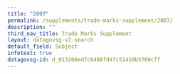 ```yaml
---
title: "2007"
permalink: /supplements/trade-marks-supplement/2007/
description: ""
third_nav_title: Trade Marks Supplement
layout: datagovsg-v2-search
default_field: Subject
infotext: true
datagovsg-id: d_013260edfc6488fd4fc51410b5760cff
---
```

